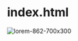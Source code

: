 # index.html
![lorem-862-700x300](https://user-images.githubusercontent.com/129595765/232562233-704bdf80-b896-459f-a9f7-3beb5412c183.jpg)
